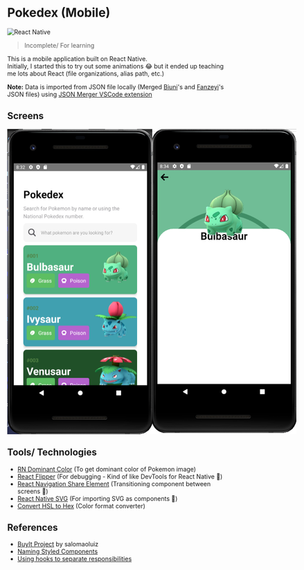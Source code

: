 # Pokedex (Mobile)
![React Native](https://img.shields.io/badge/react_native-%2320232a.svg?style=for-the-badge&logo=react&logoColor=%2361DAFB)

> Incomplete/ For learning  

This is a mobile application built on React Native.  
Initially, I started this to try out some animations 😂 but it ended up teaching me lots about React (file organizations, alias path, etc.)  

**Note:** Data is imported from JSON file locally (Merged [Biuni](https://github.com/Biuni/PokemonGO-Pokedex/blob/master/pokedex.json
)'s and [Fanzeyi](https://github.com/fanzeyi/pokemon.json)'s JSON files) using [JSON Merger VSCode extension](https://github.com/A-amon/json-merger) 

## Screens
<div style="display:flex;">
  <img src="https://github.com/A-amon/Pokedex/blob/master/assets/demo/main.png?raw=true"/>
  <img src="https://github.com/A-amon/Pokedex/blob/master/assets/demo/pokemon.png?raw=true"/>
</div>

## Tools/ Technologies
- [RN Dominant Color](https://github.com/iran-react-community/rn-dominant-color) (To get dominant color of Pokemon image)
- [React Flipper](https://github.com/facebook/flipper) (For debugging - Kind of like DevTools for React Native 👀)
- [React Navigation Share Element](https://github.com/IjzerenHein/react-navigation-shared-element) (Transitioning component between screens 🚛)
- [React Native SVG](https://github.com/react-native-svg/react-native-svg) (For importing SVG as components 🥳)
- [Convert HSL to Hex](https://htmlcolors.com/hsl-to-hex) (Color format converter)

## References
- [BuyIt Project](https://github.com/salomaoluiz/BuyIt) by salomaoluiz
- [Naming Styled Components](https://medium.com/inturn-eng/naming-styled-components-d7097950a245)
- [Using hooks to separate responsibilities](https://sairys.medium.com/react-separating-responsibilities-using-hooks-b9c90dbb3ab9)
